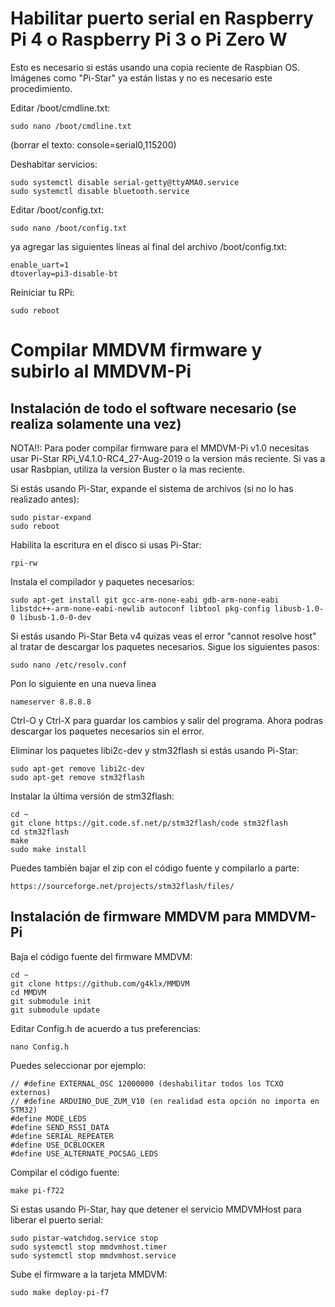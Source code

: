 # Habilitar puerto serial en Raspberry Pi 4 o Raspberry Pi 3 o Pi Zero W

Esto es necesario si estás usando una copia reciente de Raspbian OS. Imágenes como "Pi-Star" ya están listas y no es necesario este procedimiento.

Editar /boot/cmdline.txt:

    sudo nano /boot/cmdline.txt

(borrar el texto: console=serial0,115200)

Deshabitar servicios:

    sudo systemctl disable serial-getty@ttyAMA0.service
    sudo systemctl disable bluetooth.service

Editar /boot/config.txt:

    sudo nano /boot/config.txt

ya agregar las siguientes líneas al final del archivo /boot/config.txt:

    enable_uart=1
    dtoverlay=pi3-disable-bt

Reiniciar tu RPi:

    sudo reboot

# Compilar MMDVM firmware y subirlo al MMDVM-Pi

## Instalación de todo el software necesario (se realiza solamente una vez)

NOTA!!: Para poder compilar firmware para el MMDVM-Pi v1.0 necesitas usar Pi-Star RPi_V4.1.0-RC4_27-Aug-2019 o la version más reciente. Si vas a usar Rasbpian, utiliza la version Buster o la mas reciente.

Si estás usando Pi-Star, expande el sistema de archivos (si no lo has realizado antes):

    sudo pistar-expand
    sudo reboot

Habilita la escritura en el disco si usas Pi-Star:

    rpi-rw

Instala el compilador y paquetes necesarios:

    sudo apt-get install git gcc-arm-none-eabi gdb-arm-none-eabi libstdc++-arm-none-eabi-newlib autoconf libtool pkg-config libusb-1.0-0 libusb-1.0-0-dev

Si estás usando Pi-Star Beta v4 quizas veas el error "cannot resolve host" al tratar de descargar los paquetes necesarios. Sigue los siguientes pasos:

    sudo nano /etc/resolv.conf

Pon lo siguiente en una nueva linea

    nameserver 8.8.8.8

Ctrl-O y Ctrl-X para guardar los cambios y salir del programa. Ahora podras descargar los paquetes necesarios sin el error.

Eliminar los paquetes libi2c-dev y stm32flash si estás usando Pi-Star:

    sudo apt-get remove libi2c-dev
    sudo apt-get remove stm32flash

Instalar la última versión de stm32flash:

    cd ~
    git clone https://git.code.sf.net/p/stm32flash/code stm32flash
    cd stm32flash
    make
    sudo make install

Puedes también bajar el zip con el código fuente y compilarlo a parte:

    https://sourceforge.net/projects/stm32flash/files/

## Instalación de firmware MMDVM para MMDVM-Pi

Baja el código fuente del firmware MMDVM:

    cd ~
    git clone https://github.com/g4klx/MMDVM
    cd MMDVM
    git submodule init
    git submodule update

Editar Config.h de acuerdo a tus preferencias:

    nano Config.h

Puedes seleccionar por ejemplo:

    // #define EXTERNAL_OSC 12000000 (deshabilitar todos los TCXO externos)
    // #define ARDUINO_DUE_ZUM_V10 (en realidad esta opción no importa en STM32)
    #define MODE_LEDS
    #define SEND_RSSI_DATA
    #define SERIAL_REPEATER
    #define USE_DCBLOCKER
    #define USE_ALTERNATE_POCSAG_LEDS

Compilar el código fuente:

    make pi-f722

Si estas usando Pi-Star, hay que detener el servicio MMDVMHost para liberar el puerto serial:

    sudo pistar-watchdog.service stop
    sudo systemctl stop mmdvmhost.timer
    sudo systemctl stop mmdvmhost.service

Sube el firmware a la tarjeta MMDVM:

    sudo make deploy-pi-f7

